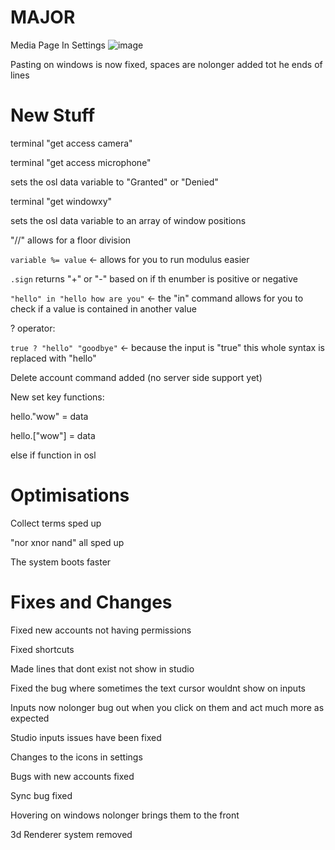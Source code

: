 # MAJOR

Media Page In Settings
![image](https://github.com/Mistium/Origin-OS/assets/92952823/78b94fba-5363-4042-a63c-c28531c95b28)

Pasting on windows is now fixed, spaces are nolonger added tot he ends of lines

# New Stuff

terminal "get access camera"

terminal "get access microphone"

sets the osl data variable to "Granted" or "Denied"

terminal "get windowxy"

sets the osl data variable to an array of window positions

"//" allows for a floor division

`variable %= value` <- allows for you to run modulus easier

`.sign` returns "+" or "-" based on if th enumber is positive or negative

`"hello" in "hello how are you"` <- the "in" command allows for you to check if a value is contained in another value

? operator:

`true ? "hello" "goodbye"` <- because the input is "true" this whole syntax is replaced with "hello"

Delete account command added (no server side support yet)

New set key functions:

hello."wow" = data

hello.["wow"] = data

else if function in osl

# Optimisations

Collect terms sped up

"nor xnor nand" all sped up

The system boots faster

# Fixes and Changes

Fixed new accounts not having permissions

Fixed shortcuts

Made lines that dont exist not show in studio

Fixed the bug where sometimes the text cursor wouldnt show on inputs

Inputs now nolonger bug out when you click on them and act much more as expected

Studio inputs issues have been fixed

Changes to the icons in settings

Bugs with new accounts fixed

Sync bug fixed

Hovering on windows nolonger brings them to the front

3d Renderer system removed
